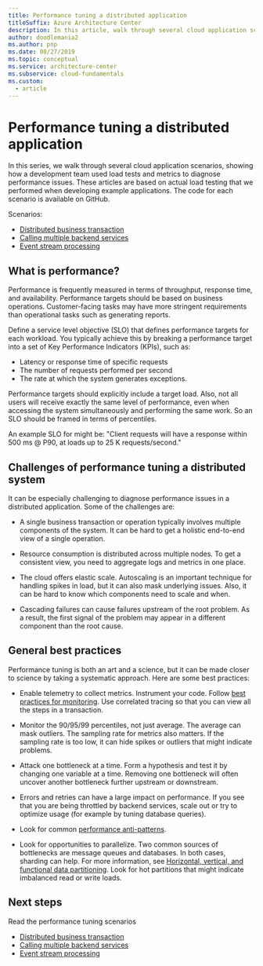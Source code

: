 ```yaml
---
title: Performance tuning a distributed application
titleSuffix: Azure Architecture Center
description: In this article, walk through several cloud application scenarios. See how a development team used load tests and metrics to diagnose performance issues.
author: doodlemania2
ms.author: pnp
ms.date: 08/27/2019
ms.topic: conceptual
ms.service: architecture-center
ms.subservice: cloud-fundamentals
ms.custom:
  - article
---
```


# Performance tuning a distributed application

In this series, we walk through several cloud application scenarios, showing how a development team used load tests and metrics to diagnose performance issues. These articles are based on actual load testing that we performed when developing example applications. The code for each scenario is available on GitHub.

Scenarios:

- [Distributed business transaction](./distributed-transaction.md)
- [Calling multiple backend services](./backend-services.md)
- [Event stream processing](./event-streaming.md)

## What is performance? 

Performance is frequently measured in terms of throughput, response time, and availability. Performance targets should be based on business operations. Customer-facing tasks may have more stringent requirements than operational tasks such as generating reports. 

Define a service level objective (SLO) that defines performance targets for each workload. You typically achieve this by breaking a performance target into a set of Key Performance Indicators (KPIs), such as:

- Latency or response time of specific requests
- The number of requests performed per second
- The rate at which the system generates exceptions.

Performance targets should explicitly include a target load. Also, not all users will receive exactly the same level of performance, even when accessing the system simultaneously and performing the same work. So an SLO should be framed in terms of percentiles.

An example SLO for might be: "Client requests will have a response within 500 ms @ P90, at loads up to 25 K requests/second."

## Challenges of performance tuning a distributed system

It can be especially challenging to diagnose performance issues in a distributed application. Some of the challenges are:

- A single business transaction or operation typically involves multiple components of the system. It can be hard to get a holistic end-to-end view of a single operation.

- Resource consumption is distributed across multiple nodes. To get a consistent view, you need to aggregate logs and metrics in one place.

- The cloud offers elastic scale. Autoscaling is an important technique for handling spikes in load, but it can also mask underlying issues. Also, it can be hard to know which components need to scale and when.

- Cascading failures can cause failures upstream of the root problem. As a result, the first signal of the problem may appear in a different component than the root cause.

## General best practices

Performance tuning is both an art and a science, but it can be made closer to science by taking a systematic approach. Here are some best practices:

- Enable telemetry to collect metrics. Instrument your code. Follow [best practices for monitoring](../best-practices/monitoring.md). Use correlated tracing so that you can view all the steps in a transaction.

- Monitor the 90/95/99 percentiles, not just average. The average can mask outliers. The sampling rate for metrics also matters. If the sampling rate is too low, it can hide spikes or outliers that might indicate problems.

- Attack one bottleneck at a time. Form a hypothesis and test it by changing one variable at a time. Removing one bottleneck will often uncover another bottleneck further upstream or downstream.

- Errors and retries can have a large impact on performance. If you see that you are being throttled by backend services, scale out or try to optimize usage (for example by tuning database queries).

- Look for common [performance anti-patterns](../antipatterns/index.md).

- Look for opportunities to parallelize. Two common sources of bottlenecks are message queues and databases. In both cases, sharding can help. For more information, see [Horizontal, vertical, and functional data partitioning](../best-practices/data-partitioning.md). Look for hot partitions that might indicate imbalanced read or write loads.

## Next steps

Read the performance tuning scenarios

- [Distributed business transaction](./distributed-transaction.md)
- [Calling multiple backend services](./backend-services.md)
- [Event stream processing](./event-streaming.md)